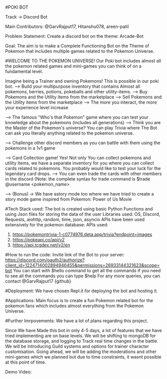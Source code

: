 #POKI BOT

Track -> Discord Bot

Main Contributors: @GarvRajput17, Hitanshu078, areen-patil

Problem Statement: Create a discord bot on the theme: Arcade-Bot

Goal: The aim is to make a Complete Functioning Bot on the Theme of Pokemon that includes multiple games related to the Pokemon Universe.

#WELCOME TO THE POKEMON UNIVERSE!
Our Poki bot includes almost all the pokemon related games and mini-games you can think of on a fundamental level.

Imagine being a Trainer and owning Pokemons! This is possible in our poki bot.
--> Build your multipurpose inventory that contains Almost all pokemons, berries, potions, pokeballs and other utility-items.
--> Buy Pokemons and the Utility items from the marketplace
--> Sell Pokemons and the Utility items from the marketplace
--> The more you interact, the more your experience level increase

--> The famous "Who's that Pokemon" game where you can test your knowledge about the pokemons (includes all generations)
--> Think you are the Master of the Pokemon's universe? You can play Trivia where The Bot can ask you literally anything related to the pokemon universe.

--> Challenge other discord members as you can battle with them using the pokemons in a 1v1 game

--> Card Collection game! Yes!
Not only You can collect pokemons and utility items, we have a separate inventory for you where you can collect cards related to pokemons. You probably would like to test your luck for the legendary card drops.
--> You can even trade the cards with other members in the discord (Note: the complete syntax for trade command is $trade @username <pokemon_name>

--> (Bonus) -> We have astory mode too where we have tried to create a story mode game inspired from Pokemon: Power of Us Movie

#Tech Stack used:
The bot is created using basic Python Functions and using Json files for storing the data of the user
Libraries used:
OS, Discord, Requests, aiohttp, random, time, json, asyncio
APIs have been used extensively for the pokemon database:
APIs used:
1. https://pokemontrivia-1-c0774976.deta.app/trivia?endpoint=images
2. https://pokeapi.co/api/v2
3. https://api.tcgdex.net/v2/en


#How to run the code:
Invite link of the Bot to your server: https://discord.com/oauth2/authorize?client_id=1224714002894946455&permissions=26933144321623&scope=bot
You can start with $hello command to get all the commands
if you need to see all the commands you can type $help
For any more queries, you can contact @GarvRajput17 {github}

#Deployment: 
We have chosen Repl.it for deploying the bot and hosting it.

#Applications:
Main focus is to create a fun Pokemon related bot for the pokemon fans which includes almost everything from the Pokemon Universe.

#Further Imrpovements:
We have a lot of plans regarding this project.

Since We have Made this bot in only 4-5 days, a lot of features that we have tried implementing are on base levels.
We will be shifting to mongoDB for the database storage, and logging to Track real time changes in the battle.
We will be Introducing Guild systems and options for trainer character customisation.
Going ahead, we will be adding the moderations and other mini-games which we planned but due to time constraints, it wasnt possible at this point of time.



Demo Video: 
